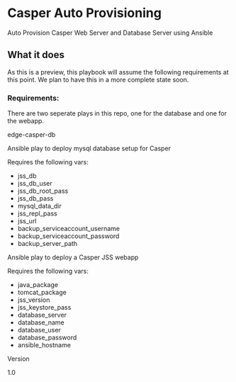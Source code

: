 # Casper Auto Provisioning
Auto Provision Casper Web Server and Database Server using Ansible

## What it does

As this is a preview, this playbook will assume the following requirements at this point. We plan to have this in a more complete state soon.

### Requirements:

There are two seperate plays in this repo, one for the database and one for the webapp.

edge-casper-db

Ansible play to deploy mysql database setup for Casper

Requires the following vars:
- jss_db
- jss_db_user
- jss_db_root_pass
- jss_db_pass
- mysql_data_dir
- jss_repl_pass
- jss_url
- backup_serviceaccount_username
- backup_serviceaccount_password
- backup_server_path

Ansible play to deploy a Casper JSS webapp

Requires the following vars:
- java_package
- tomcat_package
- jss_version
- jss_keystore_pass
- database_server
- database_name
- database_user
- database_password
- ansible_hostname

Version

1.0
